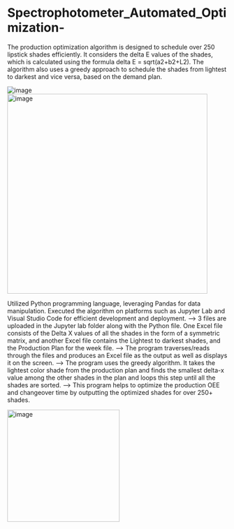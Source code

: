 # Spectrophotometer_Automated_Optimization-
The production optimization algorithm is designed to schedule over 250 lipstick shades efficiently. It considers the delta E values of the shades, which is calculated using the formula delta E = sqrt(a2+b2+L2). The algorithm also uses a greedy approach to schedule the shades from lightest to darkest and vice versa, based on the demand plan.


![image](https://github.com/thrisharajkumar/Spectrophotometer_Automated_Optimization-/assets/85435379/adacd285-af7c-4374-a9a8-e1684751360b)
<img width="458" alt="image" src="https://github.com/thrisharajkumar/Spectrophotometer_Automated_Optimization-/assets/85435379/d658ca0f-bae7-47d8-b288-19f43210caab">

Utilized Python programming language, leveraging Pandas for data manipulation.
Executed the algorithm on platforms such as Jupyter Lab and Visual Studio Code for efficient development and deployment. 
--> 3 files are uploaded in the Jupyter lab folder along with the Python file. One Excel file consists of the Delta X values of all the shades in the form of a symmetric matrix, and another Excel file contains the Lightest to darkest shades, and the Production Plan for the week file. 
--> The program traverses/reads through the files and produces an Excel file as the output as well as displays it on the screen.
--> The program uses the greedy algorithm. It takes the lightest color shade from the production plan and finds the smallest delta-x value among the other shades in the plan and loops this step until all the shades are sorted.
--> This program helps to optimize the production OEE and changeover time by outputting the optimized shades for over 250+ shades.

<img width="257" alt="image" src="https://github.com/thrisharajkumar/Spectrophotometer_Automated_Optimization-/assets/85435379/35ea9f12-0f71-45e0-a75f-1b8e5b7adf23">
